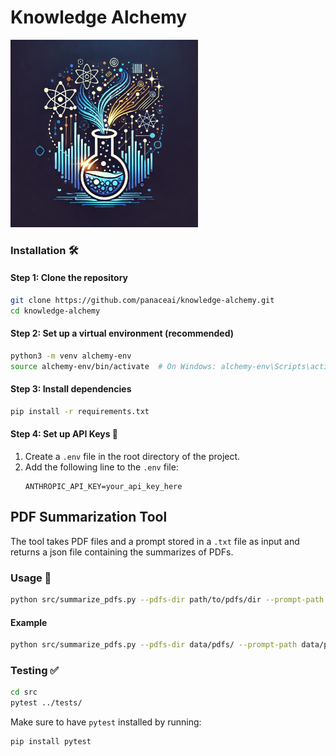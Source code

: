 # Knowledge Alchemy
<img src="assets/knowledge_alchemy_logo.png" alt="Knowledge Alchemy Logo" width="300"/>

### Installation 🛠️

#### Step 1: Clone the repository
```bash
git clone https://github.com/panaceai/knowledge-alchemy.git
cd knowledge-alchemy
```

#### Step 2: Set up a virtual environment (recommended)
```bash
python3 -m venv alchemy-env
source alchemy-env/bin/activate  # On Windows: alchemy-env\Scripts\activate
```

#### Step 3: Install dependencies
```bash
pip install -r requirements.txt
```

#### Step 4: Set up API Keys 🔑
1. Create a `.env` file in the root directory of the project.
2. Add the following line to the `.env` file:
    ```
    ANTHROPIC_API_KEY=your_api_key_here
    ```

## PDF Summarization Tool
The tool takes PDF files and a prompt stored in a `.txt` file as input and returns a json file containing the summarizes of PDFs.

### Usage 🚀

```bash
python src/summarize_pdfs.py --pdfs-dir path/to/pdfs/dir --prompt-path path/to/txt/prompt/file --output-file path/to/output/json/file
```

#### Example
```bash
python src/summarize_pdfs.py --pdfs-dir data/pdfs/ --prompt-path data/prompts/paper_summarization_v1.txt --output-path data/result.json
```

### Testing ✅
```bash
cd src
pytest ../tests/
```

Make sure to have `pytest` installed by running:
```bash
pip install pytest
```
